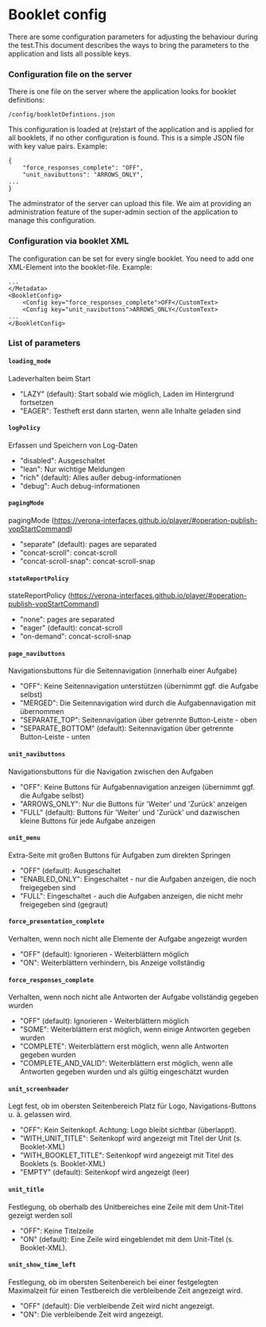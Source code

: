 # Booklet config
There are some configuration parameters for adjusting the behaviour during the test.This 
document describes the ways to bring the parameters to the application and lists
all possible keys.
 
### Configuration file on the server
There is one file on the server where the application looks for booklet definitions:
```
/config/bookletDefintions.json
``` 
This configuration is loaded at (re)start of the application and is applied for 
all booklets, if no other configuration is found. This is a simple JSON file with 
key value pairs. Example:
```
{
    "force_responses_complete": "OFF",
    "unit_navibuttons": "ARROWS_ONLY",
...
}
```
The adminstrator of the server can upload this file. We aim at providing an 
administration feature of the super-admin section of the application to manage 
this configuration.

### Configuration via booklet XML
The configuration can be set for every single booklet. You need to add one XML-Element 
into the booklet-file. Example:
```
...
</Metadata>
<BookletConfig>
    <Config key="force_responses_complete">OFF</CustomText>
    <Config key="unit_navibuttons">ARROWS_ONLY</CustomText>
...
</BookletConfig>
```

### List of parameters

#### `loading_mode`
Ladeverhalten beim Start
  * "LAZY" (default): Start sobald wie möglich, Laden im Hintergrund fortsetzen
  * "EAGER": Testheft erst dann starten, wenn alle Inhalte geladen sind

#### `logPolicy`
Erfassen und Speichern von Log-Daten
  * "disabled": Ausgeschaltet
  * "lean": Nur wichtige Meldungen
  * "rich" (default): Alles außer debug-informationen
  * "debug": Auch debug-informationen

#### `pagingMode`
pagingMode (https://verona-interfaces.github.io/player/#operation-publish-vopStartCommand)
  * "separate" (default): pages are separated
  * "concat-scroll": concat-scroll
  * "concat-scroll-snap": concat-scroll-snap

#### `stateReportPolicy`
stateReportPolicy (https://verona-interfaces.github.io/player/#operation-publish-vopStartCommand)
  * "none": pages are separated
  * "eager" (default): concat-scroll
  * "on-demand": concat-scroll-snap

#### `page_navibuttons`
Navigationsbuttons für die Seitennavigation (innerhalb einer Aufgabe)
  * "OFF": Keine Seitennavigation unterstützen (übernimmt ggf. die Aufgabe selbst)
  * "MERGED": Die Seitennavigation wird durch die Aufgabennavigation mit übernommen
  * "SEPARATE_TOP": Seitennavigation über getrennte Button-Leiste - oben
  * "SEPARATE_BOTTOM" (default): Seitennavigation über getrennte Button-Leiste - unten

#### `unit_navibuttons`
Navigationsbuttons für die Navigation zwischen den Aufgaben
  * "OFF": Keine Buttons für Aufgabennavigation anzeigen (übernimmt ggf. die Aufgabe selbst)
  * "ARROWS_ONLY": Nur die Buttons für 'Weiter' und 'Zurück' anzeigen
  * "FULL" (default): Buttons für 'Weiter' und 'Zurück' und dazwischen kleine Buttons für jede Aufgabe anzeigen

#### `unit_menu`
Extra-Seite mit großen Buttons für Aufgaben zum direkten Springen
  * "OFF" (default): Ausgeschaltet
  * "ENABLED_ONLY": Eingeschaltet - nur die Aufgaben anzeigen, die noch freigegeben sind
  * "FULL": Eingeschaltet - auch die Aufgaben anzeigen, die nicht mehr freigegeben sind (gegraut)

#### `force_presentation_complete`
Verhalten, wenn noch nicht alle Elemente der Aufgabe angezeigt wurden
  * "OFF" (default): Ignorieren - Weiterblättern möglich
  * "ON": Weiterblättern verhindern, bis Anzeige vollständig

#### `force_responses_complete`
Verhalten, wenn noch nicht alle Antworten der Aufgabe vollständig gegeben wurden
  * "OFF" (default): Ignorieren - Weiterblättern möglich
  * "SOME": Weiterblättern erst möglich, wenn einige Antworten gegeben wurden
  * "COMPLETE": Weiterblättern erst möglich, wenn alle Antworten gegeben wurden
  * "COMPLETE_AND_VALID": Weiterblättern erst möglich, wenn alle Antworten gegeben wurden und als gültig eingeschätzt wurden

#### `unit_screenheader`
Legt fest, ob im obersten Seitenbereich Platz für Logo, Navigations-Buttons u. ä. gelassen wird.
  * "OFF": Kein Seitenkopf. Achtung: Logo bleibt sichtbar (überlappt).
  * "WITH_UNIT_TITLE": Seitenkopf wird angezeigt mit Titel der Unit (s. Booklet-XML)
  * "WITH_BOOKLET_TITLE": Seitenkopf wird angezeigt mit Titel des Booklets (s. Booklet-XML)
  * "EMPTY" (default): Seitenkopf wird angezeigt (leer)

#### `unit_title`
Festlegung, ob oberhalb des Unitbereiches eine Zeile mit dem Unit-Titel gezeigt werden soll
  * "OFF": Keine Titelzeile
  * "ON" (default): Eine Zeile wird eingeblendet mit dem Unit-Titel (s. Booklet-XML).

#### `unit_show_time_left`
Festlegung, ob im obersten Seitenbereich bei einer festgelegten Maximalzeit für einen Testbereich die verbleibende Zeit angezeigt wird.
  * "OFF" (default): Die verbleibende Zeit wird nicht angezeigt.
  * "ON": Die verbleibende Zeit wird angezeigt.

